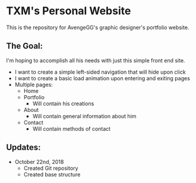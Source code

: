 # TXM's Personal Website
This is the repository for AvengeGG's graphic designer's portfolio website. 
## The Goal:
I'm hoping to accomplish all his needs with just this simple front end site.
* I want to create a simple left-sided navigation that will hide upon click
* I want to create a basic load animation upon entering and exiting pages
* Multiple pages:
  * Home
  * Portfolio
    * Will contain his creations
  * About
    * Will contain general information about him
  * Contact
    * Will contain methods of contact

## Updates:
* October 22nd, 2018
  * Created Git repository
  * Created base structure
